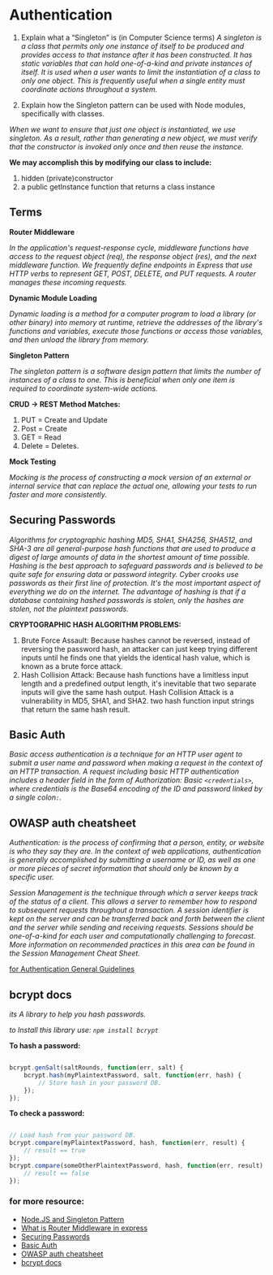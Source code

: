 # Authentication

1. Explain what a “Singleton” is (in Computer Science terms)
*A singleton is a class that permits only one instance of itself to be produced and provides access to that instance after it has been constructed. It has static variables that can hold one-of-a-kind and private instances of itself. It is used when a user wants to limit the instantiation of a class to only one object. This is frequently useful when a single entity must coordinate actions throughout a system.*

2. Explain how the Singleton pattern can be used with Node modules, specifically with classes.

*When we want to ensure that just one object is instantiated, we use singleton. As a result, rather than generating a new object, we must verify that the constructor is invoked only once and then reuse the instance.*

**We may accomplish this by modifying our class to include:**

1. hidden (private)constructor
2. a public getInstance function that returns a class instance

## Terms

**Router Middleware**

*In the application's request-response cycle, middleware functions have access to the request object (req), the response object (res), and the next middleware function. We frequently define endpoints in Express that use HTTP verbs to represent GET, POST, DELETE, and PUT requests. A router manages these incoming requests.* 

**Dynamic Module Loading**

*Dynamic loading is a method for a computer program to load a library (or other binary) into memory at runtime, retrieve the addresses of the library's functions and variables, execute those functions or access those variables, and then unload the library from memory.*

**Singleton Pattern**

*The singleton pattern is a software design pattern that limits the number of instances of a class to one. This is beneficial when only one item is required to coordinate system-wide actions.*

**CRUD -> REST Method Matches:** 

1. PUT = Create and Update
2. Post = Create 
3. GET = Read 
4. Delete = Deletes.

**Mock Testing**

*Mocking is the process of constructing a mock version of an external or internal service that can replace the actual one, allowing your tests to run faster and more consistently.*

## Securing Passwords 

*Algorithms for cryptographic hashing MD5, SHA1, SHA256, SHA512, and SHA-3 are all general-purpose hash functions that are used to produce a digest of large amounts of data in the shortest amount of time possible. Hashing is the best approach to safeguard passwords and is believed to be quite safe for ensuring data or password integrity. Cyber crooks use passwords as their first line of protection. It's the most important aspect of everything we do on the internet. The advantage of hashing is that if a database containing hashed passwords is stolen, only the hashes are stolen, not the plaintext passwords.*

**CRYPTOGRAPHIC HASH ALGORITHM PROBLEMS:**
1. Brute Force Assault: Because hashes cannot be reversed, instead of reversing the password hash, an attacker can just keep trying different inputs until he finds one that yields the identical hash value, which is known as a brute force attack.
2. Hash Collision Attack: Because hash functions have a limitless input length and a predefined output length, it's inevitable that two separate inputs will give the same hash output. Hash Collision Attack is a vulnerability in MD5, SHA1, and SHA2. two hash function input strings that return the same hash result.

## Basic Auth 

*Basic access authentication is a technique for an HTTP user agent to submit a user name and password when making a request in the context of an HTTP transaction. A request including basic HTTP authentication includes a header field in the form of Authorization: Basic `<credentials>`, where credentials is the Base64 encoding of the ID and password linked by a single colon`:`.*

## OWASP auth cheatsheet 

*Authentication: is the process of confirming that a person, entity, or website is who they say they are. In the context of web applications, authentication is generally accomplished by submitting a username or ID, as well as one or more pieces of secret information that should only be known by a specific user.*

*Session Management is the technique through which a server keeps track of the status of a client. This allows a server to remember how to respond to subsequent requests throughout a transaction. A session identifier is kept on the server and can be transferred back and forth between the client and the server while sending and receiving requests. Sessions should be one-of-a-kind for each user and computationally challenging to forecast. More information on recommended practices in this area can be found in the Session Management Cheat Sheet.*

[for Authentication General Guidelines](https://cheatsheetseries.owasp.org/cheatsheets/Authentication_Cheat_Sheet.html)

## bcrypt docs 

*its A library to help you hash passwords.*

*to Install this library use: `npm install bcrypt`*

**To hash a password:**

```js

bcrypt.genSalt(saltRounds, function(err, salt) {
    bcrypt.hash(myPlaintextPassword, salt, function(err, hash) {
        // Store hash in your password DB.
    });
});

```

**To check a password:**

```js

// Load hash from your password DB.
bcrypt.compare(myPlaintextPassword, hash, function(err, result) {
    // result == true
});
bcrypt.compare(someOtherPlaintextPassword, hash, function(err, result) {
    // result == false
});

```

### for more resource: 
- [Node.JS and Singleton Pattern](https://medium.com/swlh/node-js-and-singleton-pattern-7b08d11c726a)
- [What is Router Middleware in express](https://stackoverflow.com/questions/63106648/what-is-router-middleware-in-express#:~:text=The%20term%20is%20composed%20of,or%20call%20the%20next%20middleware.)
- [Securing Passwords](https://thehackernews.com/2014/04/securing-passwords-with-bcrypt-hashing.html)
- [Basic Auth](https://en.wikipedia.org/wiki/Basic_access_authentication)
- [OWASP auth cheatsheet](https://www.owasp.org/index.php/Authentication_Cheat_Sheet)
- [bcrypt docs](https://www.npmjs.com/package/bcrypt)